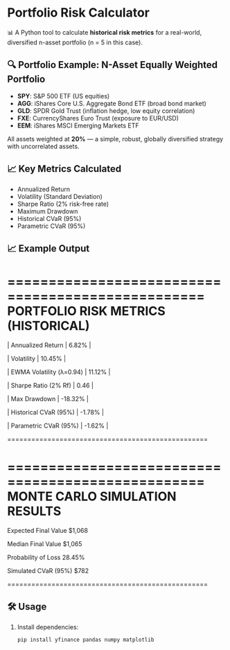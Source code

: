 # Portfolio Risk Calculator

📊 A Python tool to calculate **historical risk metrics** for a real-world, diversified n-asset portfolio (n = 5 in this case).

## 🔍 Portfolio Example: N-Asset Equally Weighted Portfolio
- **SPY**: S&P 500 ETF (US equities)
- **AGG**: iShares Core U.S. Aggregate Bond ETF (broad bond market)
- **GLD**: SPDR Gold Trust (inflation hedge, low equity correlation)
- **FXE**: CurrencyShares Euro Trust (exposure to EUR/USD)
- **EEM**: iShares MSCI Emerging Markets ETF

All assets weighted at **20%** — a simple, robust, globally diversified strategy with uncorrelated assets.

## 📈 Key Metrics Calculated
- Annualized Return
- Volatility (Standard Deviation)
- Sharpe Ratio (2% risk-free rate)
- Maximum Drawdown
- Historical CVaR (95%)
- Parametric CVaR (95%)

## 📈 Example Output
==================================================
PORTFOLIO RISK METRICS (HISTORICAL)
==================================================
| Annualized Return | 6.82% |

| Volatility | 10.45% |

| EWMA Volatility (λ=0.94) | 11.12% |

| Sharpe Ratio (2% Rf) | 0.46 |

| Max Drawdown | -18.32% |

| Historical CVaR (95%) | -1.78% |

| Parametric CVaR (95%) | -1.62% |

==================================================

==================================================
MONTE CARLO SIMULATION RESULTS
==================================================

Expected Final Value      $1,068

Median Final Value        $1,065

Probability of Loss       28.45%

Simulated CVaR (95%)      $782

==================================================

## 🛠️ Usage
1. Install dependencies:
   ```bash
   pip install yfinance pandas numpy matplotlib
